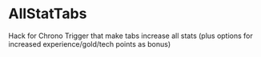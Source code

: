 # AllStatTabs
Hack for Chrono Trigger that make tabs increase all stats (plus options for increased experience/gold/tech points as bonus)
